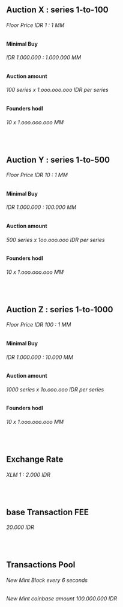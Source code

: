 ##    Auction X :  series 1-to-100
######  Floor Price IDR 1 : 1 MM
####  Minimal Buy 
######  IDR 1.000.000 : 1.000.000 MM
####  Auction amount 
######  100 series x 1.ooo.ooo.ooo IDR per series
####  Founders hodl 
######  10 x 1.ooo.ooo.ooo MM


<br />


##    Auction Y :  series 1-to-500
######  Floor Price IDR 10 : 1 MM
####  Minimal Buy 
######  IDR 1.000.000 : 100.000 MM
####  Auction amount 
######  500 series x 1oo.ooo.ooo IDR per series
####  Founders hodl 
######  10 x 1.ooo.ooo.ooo MM


<br />


##    Auction Z :  series 1-to-1000
######  Floor Price IDR 100 : 1 MM
####  Minimal Buy 
######  IDR 1.000.000 : 10.000 MM
####  Auction amount 
######  1000 series x 1o.ooo.ooo IDR per series
####  Founders hodl 
######  10 x 1.ooo.ooo.ooo MM


<br />


##    Exchange Rate
######  XLM 1 : 2.000 IDR


<br />


##    base Transaction FEE
######  20.000 IDR


<br />


##    Transactions Pool 
######  New Mint Block every 6 seconds
######  New Mint coinbase amount 100.000.000 IDR


